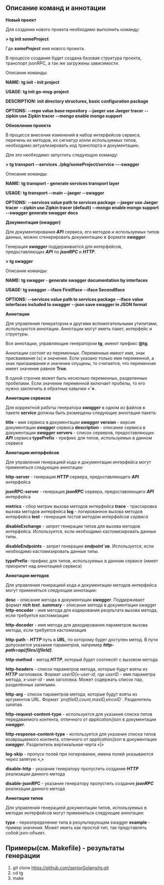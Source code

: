 ## Описание команд и аннотации

**Новый проект**

Для создания нового проекта необходимо выполнить команду:

**\> tg init someProject**

Где ***someProject*** имя нового проекта.

В процессе создания будет создана базовая структура проекта, транспорт
jsonRPC, а так же загружены зависимости.

Описание команды:

**NAME:**
**tg init - init project**

**USAGE:**
**tg init go-msg-project**

**DESCRIPTION:**
**init directory structures, basic configuration package**

**OPTIONS:**
**\--repo value base repository**
**\--jaeger use Jaeger tracer**
**\--zipkin use Zipkin tracer**
**\--mongo enable mongo support**

**Обновление проекта**

В процессе внесения изменений в набор интерфейсов сервиса, перечень их
методов, их сигнатур и/или используемых типов, необходимо
актуализировать код транспорта и документацию.

Для это необходимо запустить следующую команду:

**\> tg transport \--services ./pkg/someProject/service ---swagger**

Описание команды:

**NAME:**
**tg transport - generate services transport layer**

**USAGE:**
**tg transport \--main \--jaeger \--swagger**

**OPTIONS:**
**\--services value path to services package**
**\--jaeger use Jaeger tracer**
**\--zipkin use Zipkin tracer (default)**
**\--mongo enable mongo support**
**\--swagger generate swagger docs**

**Документация (swagger)**

Для документирования ***API*** сервиса, его методов и используемых типов
данных, можно сгенерировать документацию в формате ***swagger***.

Генерация ***swagger*** поддерживается для интерфейсов, предоставляющих
***API*** по ***jsonRPC*** и ***HTTP***.

**\> tg swagger**

Описание команды:

**NAME:**
**tg swagger - generate swagger documentation by interfaces**

**USAGE:**
**tg swagger \--iface FirstIface \--iface SecondIface**

**OPTIONS:**
**\--services value path to services package**
**\--iface value interfaces included to swagger**
**\--json save swagger in JSON format**

**Аннотации**

Для управления генератором и другими вспомогательными утилитами,
используются аннотации. Аннотации могут иметь пакет, интерфейс и
структуры.

Все аннотации, управляющие генератором **tg**, имеют префикс **@tg**.

Аннотации состоят из переменных. Переменные имеют имя, знак присваивания
(**=**) и значение. Если указано только имя переменной, а знак
присваивания и значение опущены, то считается, что переменная имеет
значение равное **True**.

В одной строчке может быть несколько переменных, разделенных пробелами.
Если значение переменной включает пробелы, то его нужно заключить в
обратные кавычки «**\`»**.

**Аннотации сервисов**

Для корректной работы генератора ***swagger*** в одном из файлов в
пакете ***service*** должны быть размещены следующие аннотации пакета:

**title** - имя сервиса в документации ***swagger***
**version** - версия документации ***swagger*** сервиса
**description** - описание сервиса в документации ***swagger***
**servers** - список серверов, предоставляющих ***API*** сервиса
**typePrefix** - префикс для типов, используемых в данном сервисе

**Аннотации интерфейсов**

Для управления генерацией кода и документации интерфейса могут
применяться следующие аннотации:

**http-server** - генерация ***HTTP*** сервера, предоставляющего ***API*** интерфейса

**jsonRPC-server** - генерация ***jsonRPC*** сервера, предоставляющего ***API*** интерфейса

**metrics** - сбор метрик вызова методов интерфейса
**trace** - трассировка вызова методов интерфейса
**log** - логированное вызова методов интерфейса
**test** - генерация *тестов методом интерфейсов сервиса*

**disableExchange** - запрет генерации типов для вызова методов
интерфейса. Используется, если необходимо кастомизировать данные типы.

**disableEndpoints** - запрет генерации ***endpoint\`ов***. Используется, если необходимо кастомизировать данные типы.

**typePrefix**- префикс для типов, используемых в данном сервисе (имеет
приоритет над аннотацией сервиса)

**Аннотации методов**

Для управления генерацией кода и документации методов интерфейса могут
применяться следующие аннотации:

**desc** - описание метода в документации ***swagger***. Поддерживает формат ***rich text***.
**summary** - описание метода в документации swagger
**http-encoder** - имя метода для кодирования результата вызова метода,
если требуется кастомизация

**http-decoder** - имя метода для декодирования параметров вызова
метода, если требуется кастомизация

**http-path** - ***HTTP*** путь в ***URL***, по которому будет доступен метод. В пути допускается указание параметров, например ***http-path=api/files/{fileId}***.

**http-method** - метод ***HTTP***, который будет соотнесёт с вызовом метода

**http-headers** - список параметров метода, которые будут взяты из
***HTTP*** заголовков. Формат *userID\|x-user-id*, где *userID* - имя параметра метода, *x-user-id* - имя заголовка. Может содержать список пар, разделённых запятыми.

**http-arg** - список параметров метода, которые будут взяты из
аргументов URL. Формат \`*profileID,count,maxID,sinceID\`*. Разделитель
запятая.

**http-request-content-type** - используется для указания списка типов
передаваемого контента, отличного от *application/json* в документации ***swagger***.

**http-response-content-type** - используется для указания списка типов
возвращаемого контента, отличного от *application/json* в документации ***swagger***. Разделитель вертикальная черта «\|»

**log-skip** - пропуск полей при логировании, имена полей указываются
через запятую «,»

**disable-http** - указание генератору пропустить создание ***HTTP*** реализации данного метода

**disable-jsonRPC** - указание генератору пропустить создание ***jsonRPC*** реализации данного метода

**Аннотации типов**

Для управления генерацией документации типов, используемых в методах
интерфейсов могут применяться следующие аннотации:

**type** - переопределение типа в результирующем swagger
**example** - пример значения. Может иметь как простой тип, так представлять собой json-объект.

## Примеры(см. Makefile) - результаты генерации
1. git clone https://github.com/seniorGolang/tg.git
2. cd tg
3. make